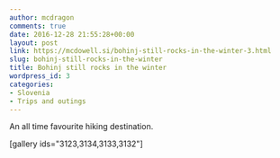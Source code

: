 ```yaml
---
author: mcdragon
comments: true
date: 2016-12-28 21:55:28+00:00
layout: post
link: https://mcdowell.si/bohinj-still-rocks-in-the-winter-3.html
slug: bohinj-still-rocks-in-the-winter
title: Bohinj still rocks in the winter
wordpress_id: 3
categories:
- Slovenia
- Trips and outings
---
```


An all time favourite hiking destination.

[gallery ids="3123,3134,3133,3132"]
